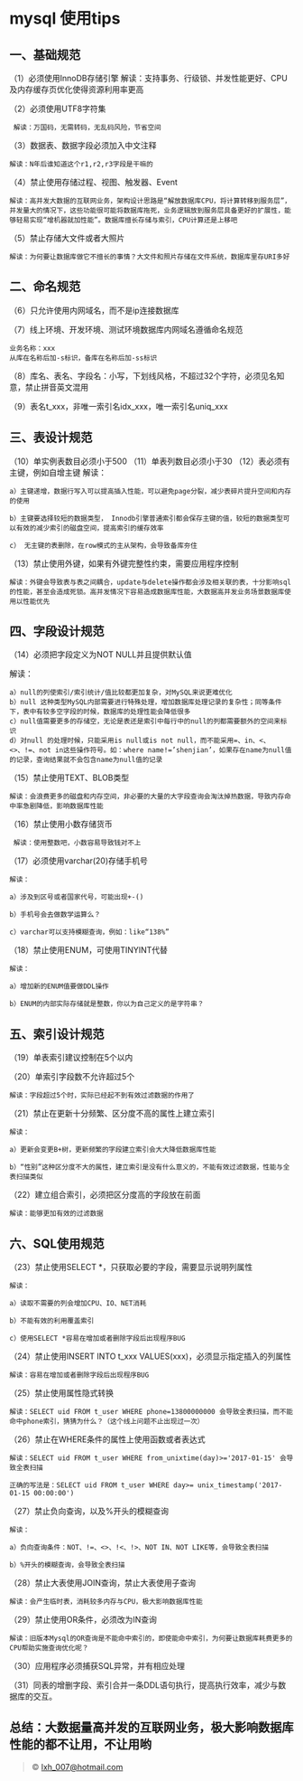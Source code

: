mysql 使用tips
====
## 一、基础规范

（1）必须使用InnoDB存储引擎
    解读：支持事务、行级锁、并发性能更好、CPU及内存缓存页优化使得资源利用率更高

（2）必须使用UTF8字符集

     解读：万国码，无需转码，无乱码风险，节省空间

（3）数据表、数据字段必须加入中文注释

    解读：N年后谁知道这个r1,r2,r3字段是干嘛的

 

（4）禁止使用存储过程、视图、触发器、Event

    解读：高并发大数据的互联网业务，架构设计思路是“解放数据库CPU，将计算转移到服务层”，并发量大的情况下，这些功能很可能将数据库拖死，业务逻辑放到服务层具备更好的扩展性，能够轻易实现“增机器就加性能”。数据库擅长存储与索引，CPU计算还是上移吧

 

（5）禁止存储大文件或者大照片

    解读：为何要让数据库做它不擅长的事情？大文件和照片存储在文件系统，数据库里存URI多好

 

## 二、命名规范

（6）只允许使用内网域名，而不是ip连接数据库

 （7）线上环境、开发环境、测试环境数据库内网域名遵循命名规范

    业务名称：xxx
    从库在名称后加-s标识，备库在名称后加-ss标识

（8）库名、表名、字段名：小写，下划线风格，不超过32个字符，必须见名知意，禁止拼音英文混用

（9）表名t_xxx，非唯一索引名idx_xxx，唯一索引名uniq_xxx

##  三、表设计规范

（10）单实例表数目必须小于500
（11）单表列数目必须小于30
（12）表必须有主键，例如自增主键
解读：

    a）主键递增，数据行写入可以提高插入性能，可以避免page分裂，减少表碎片提升空间和内存的使用

    b）主键要选择较短的数据类型， Innodb引擎普通索引都会保存主键的值，较短的数据类型可以有效的减少索引的磁盘空间，提高索引的缓存效率

    c） 无主键的表删除，在row模式的主从架构，会导致备库夯住
 

（13）禁止使用外键，如果有外键完整性约束，需要应用程序控制

    解读：外键会导致表与表之间耦合，update与delete操作都会涉及相关联的表，十分影响sql 的性能，甚至会造成死锁。高并发情况下容易造成数据库性能，大数据高并发业务场景数据库使用以性能优先

 

##  四、字段设计规范

（14）必须把字段定义为NOT NULL并且提供默认值

  解读：

    a）null的列使索引/索引统计/值比较都更加复杂，对MySQL来说更难优化
    b）null 这种类型MySQL内部需要进行特殊处理，增加数据库处理记录的复杂性；同等条件下，表中有较多空字段的时候，数据库的处理性能会降低很多
    c）null值需要更多的存储空，无论是表还是索引中每行中的null的列都需要额外的空间来标识
    d）对null 的处理时候，只能采用is null或is not null，而不能采用=、in、<、<>、!=、not in这些操作符号。如：where name!=’shenjian’，如果存在name为null值的记录，查询结果就不会包含name为null值的记录
 

（15）禁止使用TEXT、BLOB类型

    解读：会浪费更多的磁盘和内存空间，非必要的大量的大字段查询会淘汰掉热数据，导致内存命中率急剧降低，影响数据库性能

（16）禁止使用小数存储货币

     解读：使用整数吧，小数容易导致钱对不上


（17）必须使用varchar(20)存储手机号

    解读：
    
    a）涉及到区号或者国家代号，可能出现+-()
    
    b）手机号会去做数学运算么？
    
    c）varchar可以支持模糊查询，例如：like“138%”


（18）禁止使用ENUM，可使用TINYINT代替

    解读：
    
    a）增加新的ENUM值要做DDL操作
    
    b）ENUM的内部实际存储就是整数，你以为自己定义的是字符串？

 

##  五、索引设计规范

（19）单表索引建议控制在5个以内

 

（20）单索引字段数不允许超过5个

    解读：字段超过5个时，实际已经起不到有效过滤数据的作用了

 

（21）禁止在更新十分频繁、区分度不高的属性上建立索引

    解读：
    
    a）更新会变更B+树，更新频繁的字段建立索引会大大降低数据库性能
    
    b）“性别”这种区分度不大的属性，建立索引是没有什么意义的，不能有效过滤数据，性能与全表扫描类似

（22）建立组合索引，必须把区分度高的字段放在前面

    解读：能够更加有效的过滤数据

 

##  六、SQL使用规范

（23）禁止使用SELECT *，只获取必要的字段，需要显示说明列属性

    解读：
    
    a）读取不需要的列会增加CPU、IO、NET消耗
    
    b）不能有效的利用覆盖索引
    
    c）使用SELECT *容易在增加或者删除字段后出现程序BUG

 

（24）禁止使用INSERT INTO t_xxx VALUES(xxx)，必须显示指定插入的列属性

    解读：容易在增加或者删除字段后出现程序BUG

 

（25）禁止使用属性隐式转换

    解读：SELECT uid FROM t_user WHERE phone=13800000000 会导致全表扫描，而不能命中phone索引，猜猜为什么？（这个线上问题不止出现过一次）


（26）禁止在WHERE条件的属性上使用函数或者表达式

    解读：SELECT uid FROM t_user WHERE from_unixtime(day)>='2017-01-15' 会导致全表扫描
    
    正确的写法是：SELECT uid FROM t_user WHERE day>= unix_timestamp('2017-01-15 00:00:00')

 

（27）禁止负向查询，以及%开头的模糊查询

    解读：
    
    a）负向查询条件：NOT、!=、<>、!<、!>、NOT IN、NOT LIKE等，会导致全表扫描
    
    b）%开头的模糊查询，会导致全表扫描


（28）禁止大表使用JOIN查询，禁止大表使用子查询

    解读：会产生临时表，消耗较多内存与CPU，极大影响数据库性能


（29）禁止使用OR条件，必须改为IN查询

    解读：旧版本Mysql的OR查询是不能命中索引的，即使能命中索引，为何要让数据库耗费更多的CPU帮助实施查询优化呢？

 

（30）应用程序必须捕获SQL异常，并有相应处理

（31）同表的增删字段、索引合并一条DDL语句执行，提高执行效率，减少与数据库的交互。


##  总结：大数据量高并发的互联网业务，极大影响数据库性能的都不让用，不让用哟
                    
>&copy; lxh_007@hotmail.com
 
  
  

